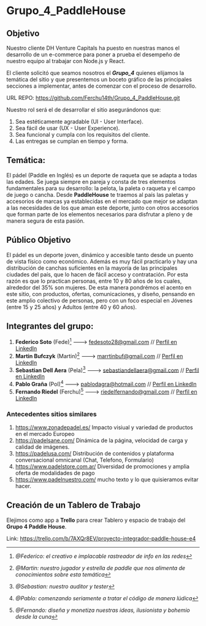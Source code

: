 # Grupo_4_PaddleHouse

## Objetivo 
Nuestro cliente DH Venture Capitals ha puesto en nuestras manos el desarrollo de un e-commerce
para poner a prueba el desempeño de nuestro equipo al trabajar con Node.js y React.

El cliente solicitó que seamos nosotros el ***Grupo_4*** quienes elijamos la temática del sitio
y que presentemos un boceto gráfico de las principales secciones a implementar, antes de
comenzar con el proceso de desarrollo.

URL REPO: https://github.com/Ferchu14th/Grupo_4_PaddleHouse.git

Nuestro rol será el de desarrollar el sitio asegurándonos que:
1. Sea estéticamente agradable (UI - User Interface).
2. Sea fácil de usar (UX - User Experience).
3. Sea funcional y cumpla con los requisitos del cliente.
4. Las entregas se cumplan en tiempo y forma.

## Temática: 
El pádel (Paddle en Inglés) es un deporte de raqueta que se adapta a todas las edades. Se juega siempre en pareja y consta de tres elementos fundamentales para su desarrollo: la pelota, la paleta o raqueta y el campo de juego o cancha.  Desde **PaddleHouse** te traemos al país las paletas y accesorios de marcas ya establecidas en el mercado que mejor se adaptan a las necesidades de los que aman este deporte, junto con otros accesorios que forman parte de los elementos necesarios para disfrutar a pleno y de manera segura de esta pasión.

## Público Objetivo
El pádel es un deporte joven, dinámico y accesible tanto desde un puento de vista físico como económico. Además es muy fácil practicarlo y hay una distribución de canchas suficientes en la mayoría de las principales ciudades del país, que lo hacen de fácil acceso y contratación. Por esta razón es que lo practican personas, entre 10 y 80 años de los cuales, alrededor del 35% son mujeres. De esta manera pondrémos el acento en este sitio, con productos, ofertas, comunicaciones, y diseño, pensando en este amplio colectivo de personas, pero con un foco especial en Jóvenes (entre 15 y 25 años) y Adultos (entre 40 y 60 años). 

## Integrantes del grupo: ##

1. **Federico Soto** (Fede)[^1] ---> fedesoto28@gmail.com // [Perfil en LinkedIn](http://www.linkedin.com/in/federico-ezequiel-soto/)
2. **Martin Bufczyk** (Martin)[^2] ---> marrtinbuf@gmail.com // [Perfil en LinkedIn](https://www.linkedin.com/in/tunombre/)
3. **Sebastian Dell Aera** (Pela)[^3] ---> sebastiandellaera@gmail.com // [Perfil en LinkedIn](https://www.linkedin.com/in/sebastian-albino-dell-aera-b944941b9)
4. **Pablo Graña** (Pol)[^4] ---> pablodagra@hotmail.com // [Perfil en LinkedIn](https://www.linkedin.com/in/tunombre/)
5. **Fernando Riedel** (Ferchu)[^5] ---> riedelfernando@gmail.com // [Perfil en LinkedIn](https://www.linkedin.com/in/fernandoriedel/)

### Antecedentes sitios similares
1. https://www.zonadepadel.es/
   Impacto visiual y variedad de productos en el mercado Europeo
2. https://padelsane.com/
   Dinámica de la página, velocidad de carga y calidad de imágenes.
3. https://padelusa.com/
   Distribución de contenidos y plataforma conversacional omnicanal (Chat, Telefono, Formulario)
4. https://www.padelstore.com.ar/
   Diversidad de promociones y amplia oferta de modalidades de pago
5. https://www.padelnuestro.com/
   mucho texto y lo que quisieramos evitar hacer.
   
## Creación de un Tablero de Trabajo ##
Elejimos como app a **Trello** para crear Tablero y espacio de trabajo del **Grupo 4 Paddle House**.

Link: https://trello.com/b/7AXQr8EV/proyecto-integrador-paddle-house-e4


   
   
   

[^1]: *@Federico: el creativo e implacable rastreador de info en las redes*
[^2]: *@Martin: nuestro jugador y estrella de paddle que nos alimenta de conocimientos sobre esta temática*
[^3]: *@Sebastian: nuestro auditor y tester*
[^4]: *@Pablo: comenzando seriamente a tratar el código de manera lúdica*
[^5]: *@Fernando: diseña y monetiza nuestras ideas, ilusionista y bohemio desde la cuna*
